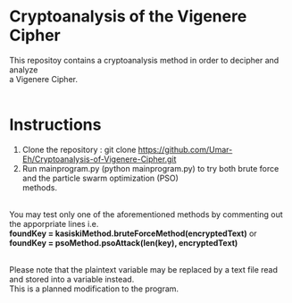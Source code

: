 # Cryptoanalysis of the Vigenere Cipher

This repositoy contains a cryptoanalysis method in order to decipher and analyze<br>
a Vigenere Cipher.<br><br>

# Instructions

1. Clone the repository : git clone https://github.com/Umar-Eh/Cryptoanalysis-of-Vigenere-Cipher.git<br>
2. Run mainprogram.py (python mainprogram.py) to try both brute force and the particle swarm optimization (PSO)<br>
   methods.<br><br>

You may test only one of the aforementioned methods by commenting out the apporpriate lines i.e.<br>
**foundKey = kasiskiMethod.bruteForceMethod(encryptedText)** or **foundKey = psoMethod.psoAttack(len(key), encryptedText)**<br><br>

Please note that the plaintext variable may be replaced by a text file read and stored into a variable instead. <br>
This is a planned modification to the program. 

